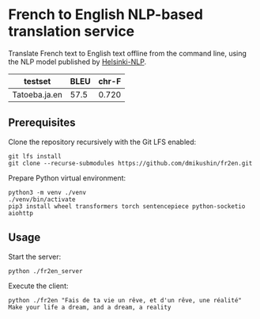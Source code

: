 # French to English NLP-based translation service

Translate French text to English text offline from the command line, using the NLP model published by [Helsinki-NLP](https://huggingface.co/Helsinki-NLP/opus-mt-fr-en).

| testset       | BLEU | chr-F |
| ------------- | ---- | ----- |
| Tatoeba.ja.en | 57.5 | 0.720 |

## Prerequisites

Clone the repository recursively with the Git LFS enabled:

```
git lfs install
git clone --recurse-submodules https://github.com/dmikushin/fr2en.git
```

Prepare Python virtual environment:

```
python3 -m venv ./venv
./venv/bin/activate
pip3 install wheel transformers torch sentencepiece python-socketio aiohttp
```

## Usage

Start the server:

```
python ./fr2en_server
```

Execute the client:

```
python ./fr2en "Fais de ta vie un rêve, et d'un rêve, une réalité"
Make your life a dream, and a dream, a reality
```

